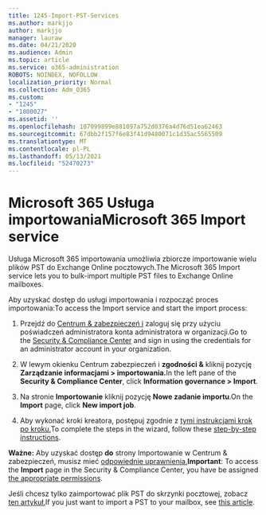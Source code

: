 ```yaml
---
title: 1245-Import-PST-Services
ms.author: markjjo
author: markjjo
manager: lauraw
ms.date: 04/21/2020
ms.audience: Admin
ms.topic: article
ms.service: o365-administration
ROBOTS: NOINDEX, NOFOLLOW
localization_priority: Normal
ms.collection: Adm_O365
ms.custom:
- "1245"
- "1800027"
ms.assetid: ''
ms.openlocfilehash: 107099899e881097a752d0376a4d76d51ea62463
ms.sourcegitcommit: 67dbb2f157f6e83f41d9480071c1d35ac5565509
ms.translationtype: MT
ms.contentlocale: pl-PL
ms.lasthandoff: 05/13/2021
ms.locfileid: "52470273"
---
```

# <a name="microsoft-365-import-service"></a><span data-ttu-id="7f64c-102">Microsoft 365 Usługa importowania</span><span class="sxs-lookup"><span data-stu-id="7f64c-102">Microsoft 365 Import service</span></span>

<span data-ttu-id="7f64c-103">Usługa Microsoft 365 importowania umożliwia zbiorcze importowanie wielu plików PST do Exchange Online pocztowych.</span><span class="sxs-lookup"><span data-stu-id="7f64c-103">The Microsoft 365 Import service lets you to bulk-import multiple PST files to Exchange Online mailboxes.</span></span>

<span data-ttu-id="7f64c-104">Aby uzyskać dostęp do usługi importowania i rozpocząć proces importowania:</span><span class="sxs-lookup"><span data-stu-id="7f64c-104">To access the Import service and start the import process:</span></span>

1. <span data-ttu-id="7f64c-105">Przejdź do [Centrum & zabezpieczeń i](https://protection.office.com) zaloguj się przy użyciu poświadczeń administratora konta administratora w organizacji.</span><span class="sxs-lookup"><span data-stu-id="7f64c-105">Go to the [Security & Compliance Center](https://protection.office.com) and sign in using the credentials for an administrator account in your organization.</span></span>

2. <span data-ttu-id="7f64c-106">W lewym okienku Centrum zabezpieczeń i **zgodności &** kliknij pozycję **Zarządzanie informacjami > importowania.**</span><span class="sxs-lookup"><span data-stu-id="7f64c-106">In the left pane of the **Security & Compliance Center**, click **Information governance > Import**.</span></span>

3. <span data-ttu-id="7f64c-107">Na stronie **Importowanie** kliknij pozycję **Nowe zadanie importu**.</span><span class="sxs-lookup"><span data-stu-id="7f64c-107">On the **Import** page, click **New import job**.</span></span>

4. <span data-ttu-id="7f64c-108">Aby wykonać kroki kreatora, postępuj zgodnie z [tymi instrukcjami krok po kroku.](/microsoft-365/compliance/use-network-upload-to-import-pst-files.md)</span><span class="sxs-lookup"><span data-stu-id="7f64c-108">To complete the steps in the wizard, follow these [step-by-step instructions](/microsoft-365/compliance/use-network-upload-to-import-pst-files.md).</span></span>

<span data-ttu-id="7f64c-109">**Ważne:** Aby uzyskać dostęp **do** strony Importowanie w Centrum & zabezpieczeń, musisz mieć [odpowiednie uprawnienia.](/microsoft-365/security/office-365-security/use-dkim-to-validate-outbound-email.md)</span><span class="sxs-lookup"><span data-stu-id="7f64c-109">**Important**: To access the **Import** page in the Security & Compliance Center, you have be assigned  [the appropriate permissions](/microsoft-365/security/office-365-security/use-dkim-to-validate-outbound-email.md).</span></span>

<span data-ttu-id="7f64c-110">Jeśli chcesz tylko zaimportować plik PST do skrzynki pocztowej, zobacz [ten artykuł.](https://support.office.com/article/import-email-contacts-and-calendar-from-an-outlook-pst-file-431a8e9a-f99f-4d5f-ae48-ded54b3440ac)</span><span class="sxs-lookup"><span data-stu-id="7f64c-110">If you just want to import a PST to your mailbox, see [this article](https://support.office.com/article/import-email-contacts-and-calendar-from-an-outlook-pst-file-431a8e9a-f99f-4d5f-ae48-ded54b3440ac).</span></span>
